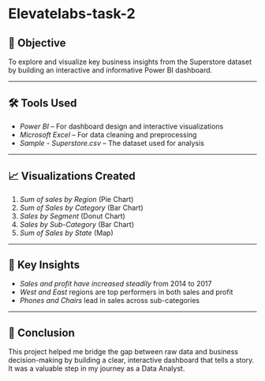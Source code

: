 # Elevatelabs-task-2
## 🎯 Objective

To explore and visualize key business insights from the Superstore dataset by building an interactive and informative Power BI dashboard.

---

## 🛠 Tools Used

- *Power BI* – For dashboard design and interactive visualizations  
- *Microsoft Excel* – For data cleaning and preprocessing  
- *Sample - Superstore.csv* – The dataset used for analysis
---

## 📈 Visualizations Created

1. *Sum of sales by Region* (Pie Chart)  
2. *Sum of Sales by Category* (Bar Chart)  
3. *Sales by Segment* (Donut Chart)  
4. *Sales by Sub-Category* (Bar Chart)  
5. *Sum of Sales by State* (Map)  
---

## 🧩 Key Insights

- *Sales and profit have increased steadily* from 2014 to 2017  
- *West and East* regions are top performers in both sales and profit  
- *Phones and Chairs* lead in sales across sub-categories  
---

## 📌 Conclusion

This project helped me bridge the gap between raw data and business decision-making by building a clear, interactive dashboard that tells a story. It was a valuable step in my journey as a Data Analyst.
